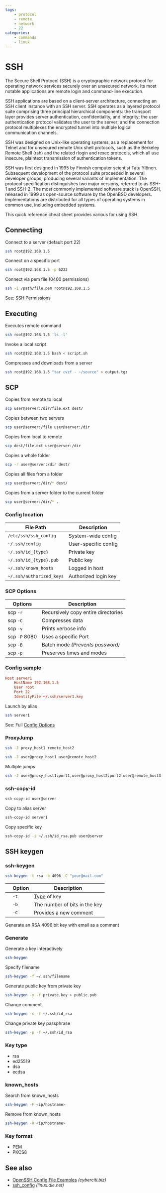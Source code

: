 ```yaml
---
tags:
    - protocol
    - remote
    - network
    - 22
categories:
    - commands
    - linux
---
```


# SSH

The Secure Shell Protocol (SSH) is a cryptographic network protocol for operating network services securely over an unsecured network. Its most notable applications are remote login and command-line execution.

SSH applications are based on a client-server architecture, connecting an SSH client instance with an SSH server. SSH operates as a layered protocol suite comprising three principal hierarchical components: the transport layer provides server authentication, confidentiality, and integrity; the user authentication protocol validates the user to the server; and the connection protocol multiplexes the encrypted tunnel into multiple logical communication channels.

SSH was designed on Unix-like operating systems, as a replacement for Telnet and for unsecured remote Unix shell protocols, such as the Berkeley Remote Shell (rsh) and the related rlogin and rexec protocols, which all use insecure, plaintext transmission of authentication tokens.

SSH was first designed in 1995 by Finnish computer scientist Tatu Yl&#246;nen. Subsequent development of the protocol suite proceeded in several developer groups, producing several variants of implementation. The protocol specification distinguishes two major versions, referred to as SSH-1 and SSH-2. The most commonly implemented software stack is OpenSSH, released in 1999 as open-source software by the OpenBSD developers. Implementations are distributed for all types of operating systems in common use, including embedded systems.

This quick reference cheat sheet provides various for using SSH.

## Connecting
Connect to a server (default port 22)
```bash
ssh root@192.168.1.5
```
Connect on a specific port
```bash
ssh root@192.168.1.5 -p 6222
```
Connect via pem file (0400 permissions)
```bash
ssh -i /path/file.pem root@192.168.1.5
```
See: [SSH Permissions](chmod.md#ssh-permissions)

## Executing
Executes remote command
```bash
ssh root@192.168.1.5 'ls -l'
```
Invoke a local script
```bash
ssh root@192.168.1.5 bash < script.sh
```
Compresses and downloads from a server
```bash
ssh root@192.168.1.5 "tar cvzf - ~/source" > output.tgz
```

## SCP

Copies from remote to local
```bash
scp user@server:/dir/file.ext dest/
```
Copies between two servers
```bash
scp user@server:/file user@server:/dir
```
Copies from local to remote 
```bash
scp dest/file.ext user@server:/dir
```
Copies a whole folder
```bash
scp -r user@server:/dir dest/
```
Copies all files from a folder
```bash
scp user@server:/dir/* dest/
```
Copies from a server folder to the current folder
```bash
scp user@server:/dir/* .
```


### Config location
| File Path                | Description          |
|--------------------------|----------------------|
| `/etc/ssh/ssh_config`    | System-wide config   |
| `~/.ssh/config`          | User-specific config |
| `~/.ssh/id_{type}`       | Private key          |
| `~/.ssh/id_{type}.pub`   | Public key           |
| `~/.ssh/known_hosts`     | Logged in host       |
| `~/.ssh/authorized_keys` | Authorized login key |


### SCP Options

| Options       | Description                                    |
|---------------|------------------------------------------------|
| scp `-r`      | <yel>R</yel>ecursively copy entire directories |
| scp `-C`      | <yel>C</yel>ompresses data                     |
| scp `-v`      | Prints <yel>v</yel>erbose info                 |
| scp `-P` 8080 | Uses a specific <yel>P</yel>ort                |
| scp `-B`      | <yel>B</yel>atch mode _(Prevents password)_    |
| scp `-p`      | <yel>P</yel>reserves times and modes           |


### Config sample

```toml
Host server1 
    HostName 192.168.1.5
    User root
    Port 22
    IdentityFile ~/.ssh/server1.key
```

Launch by alias
```bash
ssh server1
```
See: Full [Config Options](https://linux.die.net/man/5/ssh_config)



### ProxyJump

```bash
ssh -J proxy_host1 remote_host2
```

```bash
ssh -J user@proxy_host1 user@remote_host2
```

Multiple jumps
```bash
ssh -J user@proxy_host1:port1,user@proxy_host2:port2 user@remote_host3
```

### ssh-copy-id
```bash
ssh-copy-id user@server
```

Copy to alias server
```bash
ssh-copy-id server1
```

Copy specific key
```bash
ssh-copy-id -i ~/.ssh/id_rsa.pub user@server
```

## SSH keygen

### ssh-keygen

```bash
ssh-keygen -t rsa -b 4096 -C "your@mail.com" 
```

|   | Option | Description                   |
|---|--------|-------------------------------|
|   | `-t`   | [Type](#key-type) of key      |
|   | `-b`   | The number of bits in the key |
|   | `-C`   | Provides a new comment        |

Generate an RSA 4096 bit key with email as a comment


### Generate

Generate a key interactively
```bash
ssh-keygen
```

Specify filename
```bash
ssh-keygen -f ~/.ssh/filename
```

Generate public key from private key
```bash
ssh-keygen -y -f private.key > public.pub
```

Change comment
```bash
ssh-keygen -c -f ~/.ssh/id_rsa
```

Change private key passphrase 
```bash
ssh-keygen -p -f ~/.ssh/id_rsa
```

### Key type

- rsa
- ed25519
- dsa
- ecdsa

### known_hosts

Search from known_hosts
```bash
ssh-keygen -F <ip/hostname>
```

Remove from known_hosts
```bash
ssh-keygen -R <ip/hostname>
```

### Key format

- PEM 
- PKCS8


## See also

- [OpenSSH Config File Examples](https://www.cyberciti.biz/faq/create-ssh-config-file-on-linux-unix/) _(cyberciti.biz)_
- [ssh_config](https://linux.die.net/man/5/ssh_config) _(linux.die.net)_

